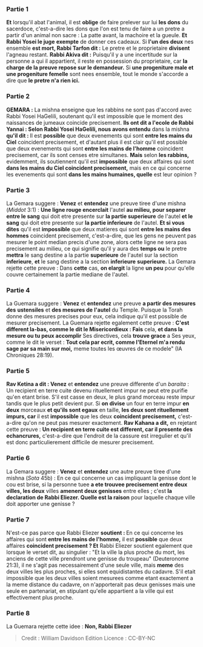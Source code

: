 
### Partie 1
<b>Et</b> lorsqu'il abat l'animal, il est <b>oblige</b> de faire prelever sur lui <b>les dons</b> du sacerdoce, c'est-a-dire les dons que l'on est tenu de faire a un pretre a partir d'un animal non sacre : La patte avant, la machoire et la gueule. <b>Et Rabbi Yosei le juge</b> <b>exempte</b> de donner ces cadeaux. Si <b>l'un des deux</b> nes ensemble <b>est mort, Rabbi Tarfon dit :</b> Le pretre et le proprietaire <b>divisent</b> l'agneau restant. <b>Rabbi Akiva dit :</b> Puisqu'il y a une incertitude sur la personne a qui il appartient, il reste en possession du proprietaire, car <b>la charge de la preuve repose sur le demandeur.</b> Si <b>une progeniture male et une progeniture femelle</b> sont nees ensemble, tout le monde s'accorde a dire que <b>le pretre n'a rien ici.</b>

### Partie 2
<strong>GEMARA :</strong> La mishna enseigne que les rabbins ne sont pas d'accord avec Rabbi Yosei HaGelili, soutenant qu'il est impossible que le moment des naissances de jumeaux coincide precisement. <b>Ils ont dit a l'ecole de Rabbi Yannai : Selon Rabbi Yosei HaGelili, nous avons entendu</b> dans la mishna <b>qu'il dit : </b> Il est <b>possible</b> que deux evenements qui sont <b>entre les mains du Ciel</b> coincident precisement, et d'autant plus</b> il est clair qu'il est possible que deux evenements qui sont <b>entre les mains de l'homme</b> coincident precisement, car ils sont censes etre simultanes. <b>Mais</b> selon <b>les rabbins,</b> evidemment, ils soutiennent qu'il est <b>impossible</b> que deux affaires qui sont <b>dans les mains du Ciel coincident precisement,</b> mais en ce qui concerne les evenements qui sont <b>dans les mains humaines, quelle</b> est leur opinion ?

### Partie 3
La Gemara suggere : <b>Venez</b> et <b>entendez</b> une preuve tiree d'une mishna (<i>Middot</i> 3:1) : <b>Une ligne rouge encerclait</b> l'autel <b>au milieu, pour separer entre le sang</b> qui doit etre presente sur <b>la partie superieure</b> de l'autel <b>et le sang</b> qui doit etre presente sur <b>la partie inferieure</b> de l'autel. <b>Et si vous dites</b> qu'il est <b>impossible</b> que deux matieres qui sont <b>entre les mains des hommes</b> coincident precisement,</b> c'est-a-dire, que les gens ne peuvent pas mesurer le point median precis d'une zone, alors cette ligne ne sera pas precisement au milieu, ce qui signifie qu'il y aura des <b>temps ou</b> le pretre <b>mettra</b> le sang destine a la partie <b>superieure</b> de l'autel sur la section <b>inferieure</b>, <b>et</b> le sang destine a la section <b>inferieure</b> <b>superieure.</b> La Gemara rejette cette preuve : Dans <b>cette</b> cas, <b>on elargit</b> la ligne <b>un peu</b> pour qu'elle couvre certainement la partie mediane de l'autel.

### Partie 4
La Guemara suggere : <b>Venez</b> et <b>entendez</b> une preuve <b>a partir des mesures des</b> <b>ustensiles</b> et <b>des mesures de</b> <b>l'autel</b> du Temple. Puisque la Torah donne des mesures precises pour eux, cela indique qu'il est possible de mesurer precisement. La Guemara rejette egalement cette preuve : <b>C'est different la-bas, comme le dit le Misericordieux : Fais</b> cela, <b>et dans la mesure ou tu peux accomplir</b> Ses directives, cela <b>trouve grace</b> a Ses yeux, comme le dit le verset : <b>Tout cela par ecrit, comme l'Eternel m'a rendu sage par sa main sur moi,</b> meme toutes les œuvres de ce modele" (IA Chroniques 28:19).

### Partie 5
<b>Rav Ketina a dit : Venez</b> et <b>entendez</b> une preuve differente d'un <i>baraita</i> : Un recipient en terre cuite devenu rituellement impur ne peut etre purifie qu'en etant brise. S'il est casse en deux, le plus grand morceau reste impur tandis que le plus petit devient pur. Si <b>on divise</b> un four en terre impur <b>en deux</b> morceaux <b>et qu'ils sont egaux</b> en taille, <b>les deux sont rituellement impurs, car</b> il est <b>impossible</b> que les deux <b>coincident precisement,</b> c'est-a-dire qu'on ne peut pas mesurer exactement. <b>Rav Kahana a dit,</b> en rejetant cette preuve : <b>Un recipient en terre cuite est different, car il presente des echancrures,</b> c'est-a-dire que l'endroit de la cassure est irregulier et qu'il est donc particulierement difficile de mesurer precisement.

### Partie 6
La Gemara suggere : <b>Venez</b> et <b>entendez</b> une autre preuve tiree d'une mishna (<i>Sota</i> 45b) : En ce qui concerne un cas impliquant la genisse dont le cou est brise, si la personne tuee <b>a ete trouvee precisement entre deux villes, les deux</b> villes <b>amenent deux genisses</b> entre elles ; c'est <b>la declaration de Rabbi Eliezer. Quelle est la raison</b> pour laquelle chaque ville doit apporter une genisse ?

### Partie 7
N'est-ce pas parce que</b> Rabbi Eliezer <b>soutient : </b> En ce qui concerne les affaires qui sont <b>entre les mains de l'homme,</b> il est <b>possible</b> que deux affaires <b>coincident precisement ? Et</b> Rabbi Eliezer soutient egalement que lorsque le verset dit, au singulier : "Et la ville la plus proche du mort, les anciens de cette ville prendront une genisse du troupeau" (Deuteronome 21:3), il ne s'agit pas necessairement d'une seule ville, mais <b>meme</b> des deux villes les plus proches, si elles sont equidistantes du cadavre. S'il etait impossible que les deux villes soient mesurees comme etant exactement a la meme distance du cadavre, on n'apporterait pas deux genisses mais une seule en partenariat, en stipulant qu'elle appartient a la ville qui est effectivement plus proche.

### Partie 8
La Guemara rejette cette idee : <b>Non, Rabbi Eliezer</b>

>Credit : William Davidson Edition
>Licence : CC-BY-NC